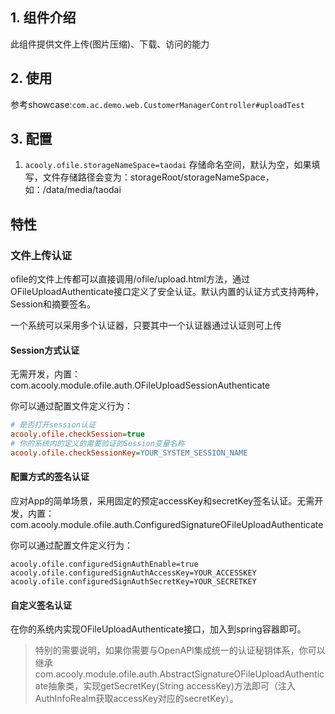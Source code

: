 ## 1. 组件介绍

此组件提供文件上传(图片压缩)、下载、访问的能力

## 2. 使用

参考showcase:`com.ac.demo.web.CustomerManagerController#uploadTest`

## 3. 配置
 
 1. `acooly.ofile.storageNameSpace=taodai` 存储命名空间，默认为空，如果填写，文件存储路径会变为：storageRoot/storageNameSpace，如：/data/media/taodai


## 特性

### 文件上传认证

ofile的文件上传都可以直接调用/ofile/upload.html方法，通过OFileUploadAuthenticate接口定义了安全认证。默认内置的认证方式支持两种，Session和摘要签名。

一个系统可以采用多个认证器，只要其中一个认证器通过认证则可上传

#### Session方式认证
无需开发，内置：com.acooly.module.ofile.auth.OFileUploadSessionAuthenticate

你可以通过配置文件定义行为：

```ini
# 是否打开session认证
acooly.ofile.checkSession=true
# 你的系统内的定义的需要验证的Session变量名称
acooly.ofile.checkSessionKey=YOUR_SYSTEM_SESSION_NAME
```
#### 配置方式的签名认证

应对App的简单场景，采用固定的预定accessKey和secretKey签名认证。无需开发，内置：com.acooly.module.ofile.auth.ConfiguredSignatureOFileUploadAuthenticate

你可以通过配置文件定义行为：

```
acooly.ofile.configuredSignAuthEnable=true
acooly.ofile.configuredSignAuthAccessKey=YOUR_ACCESSKEY
acooly.ofile.configuredSignAuthSecretKey=YOUR_SECRETKEY
```

#### 自定义签名认证

在你的系统内实现OFileUploadAuthenticate接口，加入到spring容器即可。

>特别的需要说明，如果你需要与OpenAPI集成统一的认证秘钥体系，你可以继承com.acooly.module.ofile.auth.AbstractSignatureOFileUploadAuthenticate抽象类，实现getSecretKey(String accessKey)方法即可（注入AuthInfoRealm获取accessKey对应的secretKey）。

